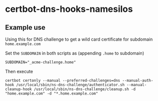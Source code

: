 # certbot-dns-hooks-namesilos

## Example use

Using this for DNS challenge to get a wild card certificate for subdomain `home.example.com`

Set the `SUBDOMAIN` in both scripts as (appending `.home` to subdomain)

```
SUBDOMAIN="_acme-challenge.home"
```

Then execute
```
certbot certonly --manual --preferred-challenges=dns --manual-auth-hook /usr/local/sbin/ns-dns-challenge/authenticator.sh --manual-cleanup-hook /usr/local/sbin/ns-dns-challenge/cleanup.sh -d "home.example.com" -d "*.home.example.com"
```
